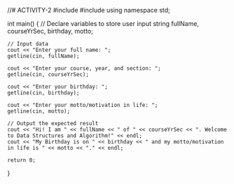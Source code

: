 //# ACTIVITY-2
#include <iostream>
#include <string>
using namespace std;

int main() {
    // Declare variables to store user input
    string fullName, courseYrSec, birthday, motto;

    // Input data
    cout << "Enter your full name: ";
    getline(cin, fullName);

    cout << "Enter your course, year, and section: ";
    getline(cin, courseYrSec);

    cout << "Enter your birthday: ";
    getline(cin, birthday);

    cout << "Enter your motto/motivation in life: ";
    getline(cin, motto);

    // Output the expected result
    cout << "Hi! I am " << fullName << " of " << courseYrSec << ". Welcome to Data Structures and Algorithm!" << endl;
    cout << "My Birthday is on " << birthday << " and my motto/motivation in life is " << motto << "." << endl;

    return 0;
}

